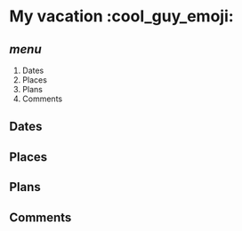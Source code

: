 # My vacation :cool_guy_emoji:

## *menu*
1. Dates 
2. Places
3. Plans
4. Comments

## __Dates__ 

## __Places__

## __Plans__ 

## __Comments__